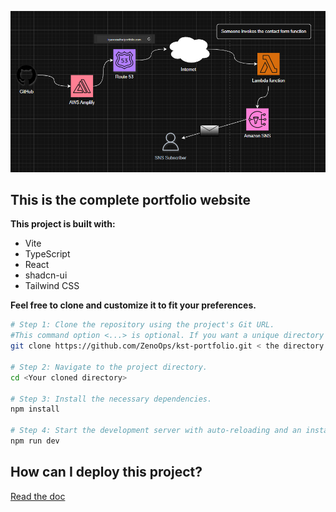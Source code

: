 ![Hosting diagram](/public/portfolio-in-the-cloud.png)



## This is the complete portfolio website

**This project is built with:**

- Vite
- TypeScript
- React
- shadcn-ui
- Tailwind CSS

**Feel free to clone and customize it to fit your preferences.**

```sh
# Step 1: Clone the repository using the project's Git URL.
#This command option <...> is optional. If you want a unique directory name to clone all the contents inside, use the <...> option.
git clone https://github.com/ZenoOps/kst-portfolio.git < the directory you wish to create >  

# Step 2: Navigate to the project directory.
cd <Your cloned directory>

# Step 3: Install the necessary dependencies.
npm install

# Step 4: Start the development server with auto-reloading and an instant preview.
npm run dev

```
## How can I deploy this project?

[Read the doc ](https://docs.amplify.aws/react/start/)


